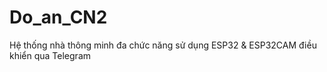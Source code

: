# Do_an_CN2
Hệ thống nhà thông minh đa chức năng sử dụng ESP32 &amp; ESP32CAM điều khiển qua Telegram
